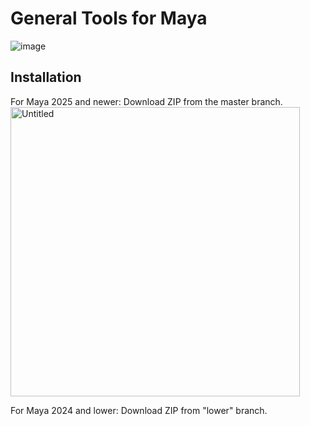# General Tools for Maya
![image](https://github.com/xht8723/GeneralToolsForMaya_CapU/assets/15156436/aac681a3-53e8-479d-ada9-49aac3c5c2f2)

## Installation

For Maya 2025 and newer:
Download ZIP from the master branch.
<img width="463" alt="Untitled" src="https://github.com/xht8723/GeneralToolsForMaya_CapU/assets/15156436/914b1858-df3f-4a66-8478-b8102902edc5">

For Maya 2024 and lower:
Download ZIP from "lower" branch.
